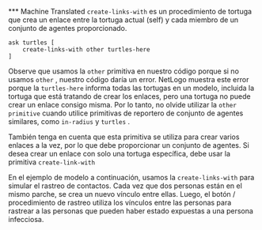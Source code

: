 ﻿*** Machine Translated
`create-links-with` es un procedimiento de tortuga que crea un enlace entre la tortuga actual (self) y cada miembro de un conjunto de agentes proporcionado.



```
ask turtles [
	create-links-with other turtles-here
]
```


Observe que usamos la `other` primitiva en nuestro código porque si no usamos `other` , nuestro código daría un error. NetLogo muestra este error porque la `turtles-here` informa todas las tortugas en un modelo, incluida la tortuga que está tratando de crear los enlaces, pero una tortuga no puede crear un enlace consigo misma. Por lo tanto, no olvide utilizar la `other primitive` cuando utilice primitivas de reportero de conjunto de agentes similares, como `in-radius` y `turtles` .

También tenga en cuenta que esta primitiva se utiliza para crear varios enlaces a la vez, por lo que debe proporcionar un conjunto de agentes. Si desea crear un enlace con solo una tortuga específica, debe usar la primitiva `create-link-with`

En el ejemplo de modelo a continuación, usamos la `create-links-with` para simular el rastreo de contactos. Cada vez que dos personas están en el mismo parche, se crea un nuevo vínculo entre ellas. Luego, el botón / procedimiento de rastreo utiliza los vínculos entre las personas para rastrear a las personas que pueden haber estado expuestas a una persona infecciosa.